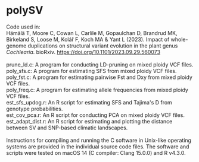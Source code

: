 # polySV
Code used in:<br/>
Hämälä T, Moore C, Cowan L, Carlile M, Gopaulchan D, Brandrud MK, Birkeland S, Loose M, Kolář F, Koch MA & Yant L (2023). Impact of whole-genome duplications on structural variant evolution in the plant genus _Cochlearia_. bioRxiv. https://doi.org/10.1101/2023.09.29.560073<br>
<br>
prune_ld.c: A program for conducting LD-pruning on mixed ploidy VCF files.<br>
poly_sfs.c: A program for estimating SFS from mixed ploidy VCF files.<br>
poly_fst.c: A program for estimating pairwise Fst and Dxy from mixed ploidy VCF files.<br>
poly_freq.c: A program for estimating allele frequencies from mixed ploidy VCF files.<br>
est_sfs_updog.r: An R script for estimating SFS and Tajima's D from genotype probabilities.<br>
est_cov_pca.r: An R script for conducting PCA on mixed ploidy VCF files.<br>
est_adapt_dist.r: An R script for estimating and plotting the distance between SV and SNP-based climatic landscapes.<br>
<br>
Instructions for compiling and running the C software in Unix-like operating systems are provided in the individual source code files. The software and scripts were tested on macOS 14 (C compiler: Clang 15.0.0) and R v4.3.0.  

